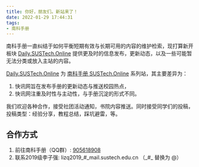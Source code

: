 ```yaml
---
title: 你好，朋友们。新站来了！
date: 2022-01-29 17:44:31
tags:
- 南科手册
---
```


南科手册一直纠结于如何平衡短期有效与长期可用的内容的维护检索，现打算新开板块 [Daily.SUSTech.Online](https://daily.sustech.online/) 提供更及时的信息发布，更新动态，以及一些可能暂无法分类或放入主站的内容。

[Daily.SUSTech.Online](https://daily.sustech.online/) 为 [南科手册 SUSTech.Online](https://sustech.online/) 系列站，其主要差异为：
1. 快讯网旨在发布手册的更新动态与推送校园热点，
2. 快讯网注重及时性与主动性，与手册沉淀的形式不同。

我们欢迎各种合作，接受社团活动通知，书院内容推送。同时接受同学们的投稿，投稿类型：经验分享，教程总结，踩坑避雷，等。

## 合作方式
1. 前往南科手册（QQ群）: [905618908](https://jq.qq.com/?_wv=1027&k=5D8EgDF)
2. 联系2019级李子强: lizq2019_#_mail.sustech.edu.cn （\_#\_ 替换为 @）
